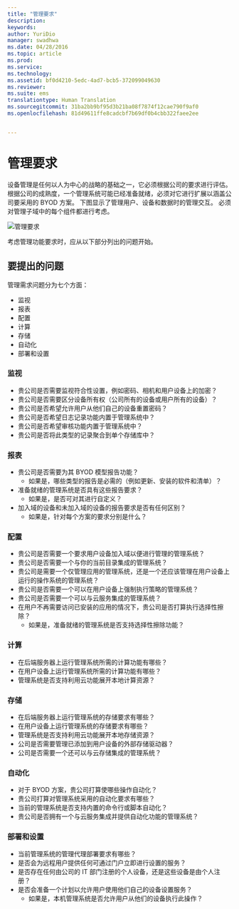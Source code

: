 ```yaml
---
title: "管理要求"
description: 
keywords: 
author: YuriDio
manager: swadhwa
ms.date: 04/28/2016
ms.topic: article
ms.prod: 
ms.service: 
ms.technology: 
ms.assetid: bf0d4210-5edc-4ad7-bcb5-372099049630
ms.reviewer: 
ms.suite: ems
translationtype: Human Translation
ms.sourcegitcommit: 31ba2bb9bf95d3b21ba08f7874f12cae790f9af0
ms.openlocfilehash: 81d49611ffe8cadcbf7b69df0b4cbb322faee2ee


---
```


# 管理要求

设备管理是任何以人为中心的战略的基础之一，它必须根据公司的要求进行评估。 根据公司的成熟度，一个管理系统可能已经准备就绪，必须对它进行扩展以涵盖公司要采用的 BYOD 方案。 下图显示了管理用户、设备和数据时的管理交互。 必须对管理子域中的每个组件都进行考虑。

![管理要求](./media/BYOD_Figure4.png)

考虑管理功能要求时，应从以下部分列出的问题开始。

## 要提出的问题

管理需求问题分为七个方面：

- 监视
- 报表
- 配置
- 计算
- 存储
- 自动化
- 部署和设置


### 监视

- 贵公司是否需要监视符合性设置，例如密码、相机和用户设备上的加密？
- 贵公司是否需要区分设备所有权（公司所有的设备或用户所有的设备）？
- 贵公司是否希望允许用户从他们自己的设备重置密码？
- 贵公司是否希望日志记录功能内置于管理系统中？
- 贵公司是否希望审核功能内置于管理系统中？
- 贵公司是否将此类型的记录聚合到单个存储库中？

### 报表

- 贵公司是否需要为其 BYOD 模型报告功能？
    - 如果是，哪些类型的报告是必需的（例如更新、安装的软件和清单）？
- 准备就绪的管理系统是否具有这些报告要求？
    - 如果是，是否可对其进行自定义？
- 加入域的设备和未加入域的设备的报告要求是否有任何区别？
    - 如果是，针对每个方案的要求分别是什么？

### 配置

- 贵公司是否需要一个要求用户设备加入域以便进行管理的管理系统？
- 贵公司是否需要一个与你的当前目录集成的管理系统？
- 贵公司是需要一个仅管理应用的管理系统，还是一个还应该管理在用户设备上运行的操作系统的管理系统？
- 贵公司是否需要一个可以在用户设备上强制执行策略的管理系统？
- 贵公司是否需要一个可以与云服务集成的管理系统？
- 在用户不再需要访问已安装的应用的情况下，贵公司是否打算执行选择性擦除？
    - 如果是，准备就绪的管理系统是否支持选择性擦除功能？

### 计算

- 在后端服务器上运行管理系统所需的计算功能有哪些？
- 在用户设备上运行管理系统所需的计算功能有哪些？
- 管理系统是否支持利用云功能展开本地计算资源？

### 存储

- 在后端服务器上运行管理系统的存储要求有哪些？
- 在用户设备上运行管理系统的存储要求有哪些？
- 管理系统是否支持利用云功能展开本地存储资源？
- 公司是否需要管理已添加到用户设备的外部存储驱动器？
- 公司是否需要一个还可以与云存储集成的管理系统？

### 自动化

- 对于 BYOD 方案，贵公司打算使哪些操作自动化？
- 贵公司打算对管理系统采用的自动化要求有哪些？
- 当前的管理系统是否支持内置的命令行或脚本自动化？
- 贵公司是否拥有一个与云服务集成并提供自动化功能的管理系统？

### 部署和设置

- 当前管理系统的管理代理部署要求有哪些？
- 是否会为远程用户提供任何可通过门户立即进行设置的服务？
- 是否存在任何由公司的 IT 部门注册的个人设备，还是这些设备是由个人注册？
- 是否会准备一个计划以允许用户使用他们自己的设备设置服务？
    - 如果是，本机管理系统是否允许用户从他们的设备执行此操作？




<!--HONumber=Jun16_HO4-->


